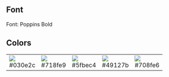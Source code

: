 ## Font 

Font: Poppins Bold



## Colors

<table>
    <tr>
        <td><img src="http://placehold.jp/030e2c/ffffff/80x80.png?text=%20"> <br>#030e2c</td>
        <td><img src="http://placehold.jp/718fe9/ffffff/80x80.png?text=%20"> <br>#718fe9</td>
        <td><img src="http://placehold.jp/5fbec4/ffffff/80x80.png?text=%20"> <br>#5fbec4</td>
        <td><img src="http://placehold.jp/49127b/ffffff/80x80.png?text=%20"> <br>#49127b</td>
        <td><img src="http://placehold.jp/708fe6/ffffff/80x80.png?text=%20"> <br>#708fe6</td>
    </tr>
</table>

